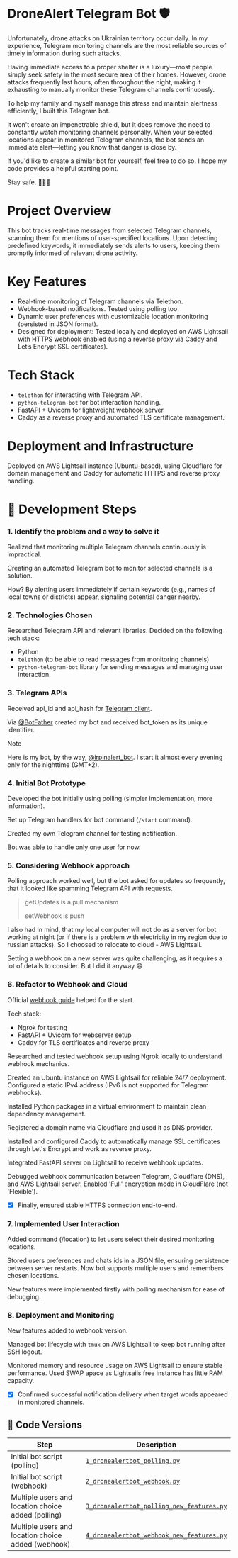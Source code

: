 # DroneAlert Telegram Bot 🛡️
Unfortunately, drone attacks on Ukrainian territory occur daily. In my experience, Telegram monitoring channels are the most reliable sources of timely information during such attacks.

Having immediate access to a proper shelter is a luxury—most people simply seek safety in the most secure area of their homes. However, drone attacks frequently last hours, often throughout the night, making it exhausting to manually monitor these Telegram channels continuously.

To help my family and myself manage this stress and maintain alertness efficiently, I built this Telegram bot.

It won't create an impenetrable shield, but it does remove the need to constantly watch monitoring channels personally. When your selected locations appear in monitored Telegram channels, the bot sends an immediate alert—letting you know that danger is close by.

If you'd like to create a similar bot for yourself, feel free to do so. I hope my code provides a helpful starting point.

Stay safe. 🌻🇺🇦

# Project Overview
This bot tracks real-time messages from selected Telegram channels, scanning them for mentions of user-specified locations. Upon detecting predefined keywords, it immediately sends alerts to users, keeping them promptly informed of relevant drone activity.

# Key Features
+ Real-time monitoring of Telegram channels via Telethon.
+ Webhook-based notifications. Tested using polling too.
+ Dynamic user preferences with customizable location monitoring (persisted in JSON format).
+ Designed for deployment: Tested locally and deployed on AWS Lightsail with HTTPS webhook enabled (using a reverse proxy via Caddy and Let’s Encrypt SSL certificates).
# Tech Stack
+ `telethon` for interacting with Telegram API.
+ `python-telegram-bot` for bot interaction handling.
+ FastAPI + Uvicorn for lightweight webhook server.
+ Caddy as a reverse proxy and automated TLS certificate management.
# Deployment and Infrastructure
Deployed on AWS Lightsail instance (Ubuntu-based), using Cloudflare for domain management and Caddy for automatic HTTPS and reverse proxy handling.

# 🚧 Development Steps
### 1. Identify the problem and a way to solve it 
Realized that monitoring multiple Telegram channels continuously is impractical.

Creating an automated Telegram bot to monitor selected channels is a solution.

How? By alerting users immediately if certain keywords (e.g., names of local towns or districts) appear, signaling potential danger nearby.
### 2. Technologies Chosen
Researched Telegram API and relevant libraries. Decided on the following tech stack:
+ Python
+ `telethon` (to be able to read messages from monitoring channels)
+ `python-telegram-bot` library for sending messages and managing user interaction.
### 3. Telegram APIs
Received api_id and api_hash for [Telegram client](https://core.telegram.org/api/obtaining_api_id).

Via [@BotFather](https://t.me/botfather) created my bot and received bot_token as its unique identifier.

> [!NOTE]
> Here is my bot, by the way, [@irpinalert_bot](https://t.me/irpinalert_bot). I start it almost every evening only for the nighttime (GMT+2).

### 4. Initial Bot Prototype 
Developed the bot initially using polling (simpler implementation, more information).

Set up Telegram handlers for bot command (`/start` command).

Created my own Telegram channel for testing notification.

Bot was able to handle only one user for now.

### 5. Considering Webhook approach
Polling approach worked well, but the bot asked for updates so frequently, that it looked like spamming Telegram API with requests. 
> getUpdates is a pull mechanism
> 
> setWebhook is push

I also had in mind, that my local computer will not do as a server for bot working at night (or if there is a problem with electricity in my region due to russian attacks). 
So I choosed to relocate to cloud - AWS Lightsail.

Setting a webhook on a new server was quite challenging, as it requires a lot of details to consider. But I did it anyway :smile:
### 6. Refactor to Webhook and Cloud
Official [webhook guide](https://core.telegram.org/bots/webhooks) helped for the start.

Tech stack:
+ Ngrok for testing
+ FastAPI + Uvicorn for webserver setup
+ Caddy for TLS certificates and reverse proxy
   
Researched and tested webhook setup using Ngrok locally to understand webhook mechanics. 

Created an Ubuntu instance on AWS Lightsail for reliable 24/7 deployment. Configured a static IPv4 address (IPv6 is not supported for Telegram webhooks).

Installed Python packages in a virtual environment to maintain clean dependency management.

Registered a domain name via Cloudflare and used it as DNS provider. 

Installed and configured Caddy to automatically manage SSL certificates through Let's Encrypt and work as reverse proxy.

Integrated FastAPI server on Lightsail to receive webhook updates.

Debugged webhook communication between Telegram, Cloudflare (DNS), and AWS Lightsail server. Enabled 'Full' encryption mode in CloudFlare (not 'Flexible').

- [X] Finally, ensured stable HTTPS connection end-to-end.

### 7. Implemented User Interaction

Added command (/location) to let users select their desired monitoring locations.

Stored users preferences and chats ids in a JSON file, ensuring persistence between server restarts. Now bot supports multiple users and remembers chosen locations.

New features were implemented firstly with polling mechanism for ease of debugging.

### 8. Deployment and Monitoring

New features added to webhook version.

Managed bot lifecycle with `tmux` on AWS Lightsail to keep bot running after SSH logout.

Monitored memory and resource usage on AWS Lightsail to ensure stable performance. Used SWAP apace as Lightsails free instance has little RAM capacity.

- [X]  Confirmed successful notification delivery when target words appeared in monitored channels.

## 📌 **Code Versions**

| Step | Description | 
|------|-------------|
| Initial bot script (polling) | [`1_dronealertbot_polling.py`](scripts/1_dronealertbot_polling.py) 
| Initial bot script (webhook) | [`2_dronealertbot_webhook.py`](scripts/2_dronealertbot_webhook.py) 
| Multiple users and location choice added (polling) | [`3_dronealertbot_polling_new_features.py`](scripts/3_dronealertbot_polling_new_features.py) 
| Multiple users and location choice added (webhook) | [`4_dronealertbot_webhook_new_features.py`](scripts/4_dronealertbot_webhook_new_features.py) 




